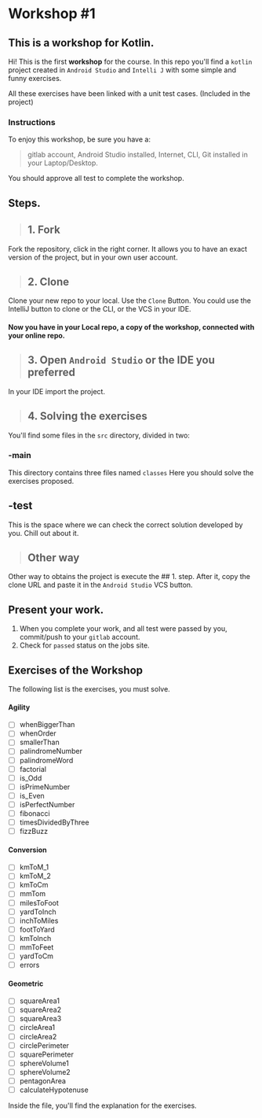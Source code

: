 # Workshop #1
## This is a workshop for Kotlin.

Hi! This is the first **workshop** for the course.
In this repo you'll find a `kotlin` project created in `Android Studio` and  `Intelli J` with some simple and funny exercises.

All these exercises have been linked with a unit test cases. (Included in the project)

### Instructions
To enjoy this workshop, be sure you have a:
> gitlab account,
> Android Studio installed,
> Internet,
> CLI,
> Git installed in your Laptop/Desktop.

You should approve all test to complete the workshop.


## Steps.

>## 1. Fork
Fork the repository, click in the right corner. It allows you to have an exact version of the project, but in your own user account.

>## 2. Clone

Clone your new repo to your local. Use the `Clone` Button. You could use the IntelliJ button to clone or the CLI, or the VCS in your IDE.
#### Now you have in your Local repo, a copy of the workshop, connected with your online repo.

>## 3. Open `Android Studio` or the IDE you preferred

In your IDE import the project.

>## 4. **Solving the exercises**

You'll find some files in the ``src`` directory, divided in two:
### -main
This directory contains three files named `classes`
Here you should solve the exercises proposed.

## -test
This is the space where we can check the correct solution developed by you.
Chill out about it.

>## Other way

Other way to obtains the project is execute the ## 1. step.
After it, copy the clone URL and paste it in the `Android Studio` VCS button.

## Present your work.

1. When you complete your work, and all test were passed by you, commit/push to your ``gitlab`` account.
2. Check for `passed` status on the jobs site.

## Exercises of the Workshop
The following list is the exercises, you must solve.
#### Agility
- [ ] whenBiggerThan
- [ ] whenOrder
- [ ] smallerThan
- [ ] palindromeNumber
- [ ] palindromeWord
- [ ] factorial
- [ ] is_Odd
- [ ] isPrimeNumber
- [ ] is_Even
- [ ] isPerfectNumber
- [ ] fibonacci
- [ ] timesDividedByThree
- [ ] fizzBuzz

#### Conversion
- [ ] kmToM_1
- [ ] kmToM_2
- [ ] kmToCm
- [ ] mmTom
- [ ] milesToFoot
- [ ] yardToInch
- [ ] inchToMiles
- [ ] footToYard
- [ ] kmToInch
- [ ] mmToFeet
- [ ] yardToCm
- [ ] errors

#### Geometric

- [ ] squareArea1
- [ ] squareArea2
- [ ] squareArea3
- [ ] circleArea1
- [ ] circleArea2
- [ ] circlePerimeter
- [ ] squarePerimeter
- [ ] sphereVolume1
- [ ] sphereVolume2
- [ ] pentagonArea
- [ ] calculateHypotenuse

Inside the file, you'll find the explanation for the exercises.



